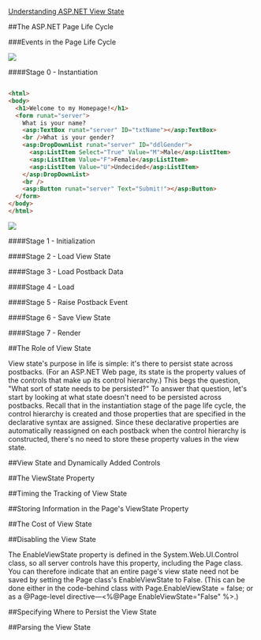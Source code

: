 ﻿[Understanding ASP.NET View State](https://msdn.microsoft.com/en-us/library/ms972976.aspx)


##The ASP.NET Page Life Cycle

###Events in the Page Life Cycle

![](https://i-msdn.sec.s-msft.com/dynimg/IC152667.gif)

####Stage 0 - Instantiation

```aspx

<html>
<body>
  <h1>Welcome to my Homepage!</h1>
  <form runat="server">
    What is your name?
    <asp:TextBox runat="server" ID="txtName"></asp:TextBox>
    <br />What is your gender?
    <asp:DropDownList runat="server" ID="ddlGender">
      <asp:ListItem Select="True" Value="M">Male</asp:ListItem>
      <asp:ListItem Value="F">Female</asp:ListItem>
      <asp:ListItem Value="U">Undecided</asp:ListItem>
    </asp:DropDownList>
    <br />
    <asp:Button runat="server" Text="Submit!"></asp:Button>
  </form>
</body>
</html>

```

![](https://i-msdn.sec.s-msft.com/dynimg/IC43087.gif)


####Stage 1 - Initialization

####Stage 2 - Load View State

####Stage 3 - Load Postback Data

####Stage 4 - Load

####Stage 5 - Raise Postback Event

####Stage 6 - Save View State

####Stage 7 - Render


##The Role of View State

View state's purpose in life is simple: it's there to persist state across postbacks. 
(For an ASP.NET Web page, its state is the property values of the controls that make up its control hierarchy.) 
This begs the question, "What sort of state needs to be persisted?" 
To answer that question, let's start by looking at what state doesn't need to be persisted across postbacks.
 Recall that in the instantiation stage of the page life cycle, the control hierarchy is created and those 
properties that are specified in the declarative syntax are assigned. 
Since these declarative properties are automatically reassigned on each postback when the control hierarchy is constructed,
 there's no need to store these property values in the view state.


##View State and Dynamically Added Controls


##The ViewState Property


##Timing the Tracking of View State


##Storing Information in the Page's ViewState Property


##The Cost of View State


##Disabling the View State


The EnableViewState property is defined in the System.Web.UI.Control class, so all server controls have this property,
 including the Page class. You can therefore indicate that an entire page's view state need not be saved by setting the Page 
class's EnableViewState to False. 
(This can be done either in the code-behind class with Page.EnableViewState = false;
 or as a @Page-level directive—<%@Page EnableViewState="False" %>.)

##Specifying Where to Persist the View State


##Parsing the View State

